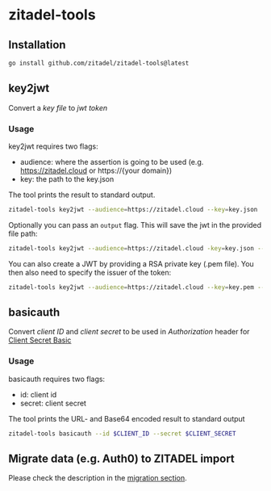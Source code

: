 # zitadel-tools

## Installation

```zsh
go install github.com/zitadel/zitadel-tools@latest
```

## key2jwt 

Convert a *key file* to *jwt token*

### Usage

key2jwt requires two flags:

- audience: where the assertion is going to be used (e.g. https://zitadel.cloud or https://{your domain})
- key: the path to the key.json

The tool prints the result to standard output.

```zsh
zitadel-tools key2jwt --audience=https://zitadel.cloud --key=key.json
```

Optionally you can pass an `output` flag. This will save the jwt in the provided file path:

```zsh
zitadel-tools key2jwt --audience=https://zitadel.cloud -key=key.json --output=jwt.txt
```

You can also create a JWT by providing a RSA private key (.pem file). You then also need to specify the issuer of the token:
```zsh
zitadel-tools key2jwt --audience=https://zitadel.cloud --key=key.pem --issuer=client_id
```

## basicauth

Convert *client ID* and *client secret* to be used in *Authorization* header for [Client Secret Basic](https://docs.zitadel.com/docs/apis/openidoauth/authn-methods#client-secret-basic)

### Usage

basicauth requires two flags:

- id: client id
- secret: client secret

The tool prints the URL- and Base64 encoded result to standard output

```zsh
zitadel-tools basicauth --id $CLIENT_ID --secret $CLIENT_SECRET
```

## Migrate data (e.g. Auth0) to ZITADEL import

Please check the description in the [migration section](./cmd/migration/auth0).
